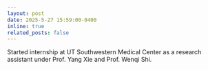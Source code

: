 ```yaml
---
layout: post
date: 2025-5-27 15:59:00-0400
inline: true
related_posts: false
---
```


Started internship at UT Southwestern Medical Center as a research assistant under Prof. Yang Xie and Prof. Wenqi Shi. 
